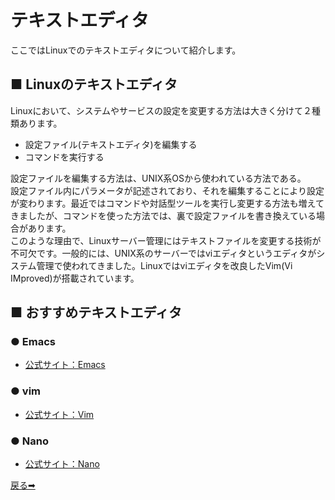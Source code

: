 # テキストエディタ

ここではLinuxでのテキストエディタについて紹介します。

## ■ Linuxのテキストエディタ

Linuxにおいて、システムやサービスの設定を変更する方法は大きく分けて２種類あります。

- 設定ファイル(テキストエディタ)を編集する
- コマンドを実行する

設定ファイルを編集する方法は、UNIX系OSから使われている方法である。  
設定ファイル内にパラメータが記述されており、それを編集することにより設定が変わります。最近ではコマンドや対話型ツールを実行し変更する方法も増えてきましたが、コマンドを使った方法では、裏で設定ファイルを書き換えている場合があります。  
このような理由で、Linuxサーバー管理にはテキストファイルを変更する技術が不可欠です。一般的には、UNIX系のサーバーではviエディタというエディタがシステム管理で使われてきました。Linuxではviエディタを改良したVim(Vi IMproved)が搭載されています。

## ■ おすすめテキストエディタ

### ● Emacs

- [公式サイト：Emacs](https://www.gnu.org/software/emacs/)

### ● vim

- [公式サイト：Vim](http://www.vim.org/)

### ● Nano

- [公式サイト：Nano](http://nano-editor.org/)

<a href="../../README.md">戻る➡︎</a>
